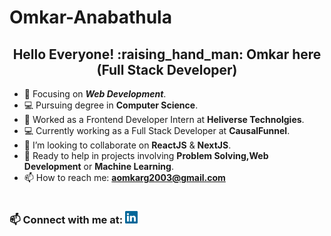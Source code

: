 # Omkar-Anabathula
<h2 align="center">Hello Everyone! :raising_hand_man: Omkar here (Full Stack Developer) </h2>


- :orange_book: Focusing on ***Web Development***.
- :computer: Pursuing degree in **Computer Science**.
- :telescope: Worked as a Frontend Developer Intern at **Heliverse Technolgies**.
- 💻 Currently working as a Full Stack Developer at **CausalFunnel**.
- :two_men_holding_hands: I’m looking to collaborate on **ReactJS** & **NextJS**.
- 💁 Ready to help in projects involving **Problem Solving,Web Development** or **Machine Learning**.
- 📫 How to reach me: **aomkarg2003@gmail.com**
<h1></h1>



</a>
<span>
  <h3 >📫 Connect with me at: <a href="https://www.linkedin.com/in/omkar-a-770457134/"><img width=20px src="linkedin.svg" width=40></a></h3>
  
 </span>
  &nbsp&nbsp
 
 
